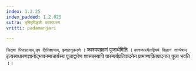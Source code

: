 ```yaml
---
index: 1.2.25
index_padded: 1.2.025
sutra: तृषिमृषिकृशेः काश्यपस्य
vritti: padamanjari

---
```

`ञितृषा पिपासायाम्`,`मृष तितिक्षायाम्`, `कृशतनूकरणे` । काश्यपग्रहणं पूजार्थमिति । `काश्यपस्यैतद्विषयं विज्ञानं नान्येषाम्` इत्यसाधारणज्ञानोद्भावनमाचार्यस्य पूजाद्वारेण शास्त्रस्यापि पारम्पर्यप्रतिपादनेन प्रामाण्यप्रितपादनात् पूजा भवति ।।